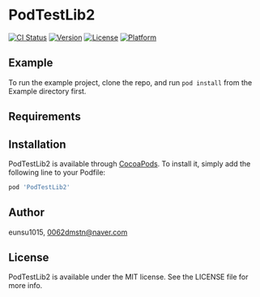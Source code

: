 # PodTestLib2

[![CI Status](https://img.shields.io/travis/eunsu1015/PodTestLib2.svg?style=flat)](https://travis-ci.org/eunsu1015/PodTestLib2)
[![Version](https://img.shields.io/cocoapods/v/PodTestLib2.svg?style=flat)](https://cocoapods.org/pods/PodTestLib2)
[![License](https://img.shields.io/cocoapods/l/PodTestLib2.svg?style=flat)](https://cocoapods.org/pods/PodTestLib2)
[![Platform](https://img.shields.io/cocoapods/p/PodTestLib2.svg?style=flat)](https://cocoapods.org/pods/PodTestLib2)

## Example

To run the example project, clone the repo, and run `pod install` from the Example directory first.

## Requirements

## Installation

PodTestLib2 is available through [CocoaPods](https://cocoapods.org). To install
it, simply add the following line to your Podfile:

```ruby
pod 'PodTestLib2'
```

## Author

eunsu1015, 0062dmstn@naver.com

## License

PodTestLib2 is available under the MIT license. See the LICENSE file for more info.
